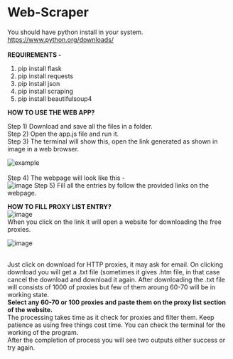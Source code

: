# Web-Scraper
You should have python install in your system. https://www.python.org/downloads/
<br><br><strong>REQUIREMENTS -</strong>
1) pip install flask 
2) pip install requests 
3) pip install json 
4) pip install scraping 
5) pip install beautifulsoup4 


<strong>HOW TO USE THE WEB APP?</strong><br>

Step 1) Download and save all the files in a folder.<br> 
Step 2) Open the app.js file and run it.<br> 
Step 3) The terminal will show this, open the link generated as shown in image in a web browser.<br>

![example](https://github.com/iamAni9/Web-Scraper/assets/108063755/e8525935-5483-4881-a960-7e6c4c543bd2)
<br>
<br>
Step 4) The webpage will look like this - <br>
![image](https://github.com/iamAni9/Web-Scraper/assets/108063755/6de1bca5-4a9f-4cfe-ae95-f7ff2b72ccf8)
Step 5) Fill all the entries by follow the provided links on the webpage.

<strong>HOW TO FILL PROXY LIST ENTRY?</strong><br>
![image](https://github.com/iamAni9/Web-Scraper/assets/108063755/f522d3ea-ab46-4386-a42d-23380f545908)
<br>When you click on the link it will open a website for downloading the free proxies.

![image](https://github.com/iamAni9/Web-Scraper/assets/108063755/95cd7f43-25f9-4f91-95d4-1e1abd2303e0)

<br>
Just click on download for HTTP proxies, it may ask for email. On clicking download you will get a .txt file (sometimes it gives .htm file, in that case cancel the download and download it again.
After downloading the .txt file will consists of 1000 of proxies but few of them aroung 60-70 will be in working state.
<br><strong>Select any 60-70 or 100 proxies and paste them on the proxy list section of the website.</strong><br> 
The processing takes time as it check for proxies and filter them. Keep patience as using free things cost time. You can check the terminal for the working of the program.
<br>After the completion of process you will see two outputs either success or try again.
